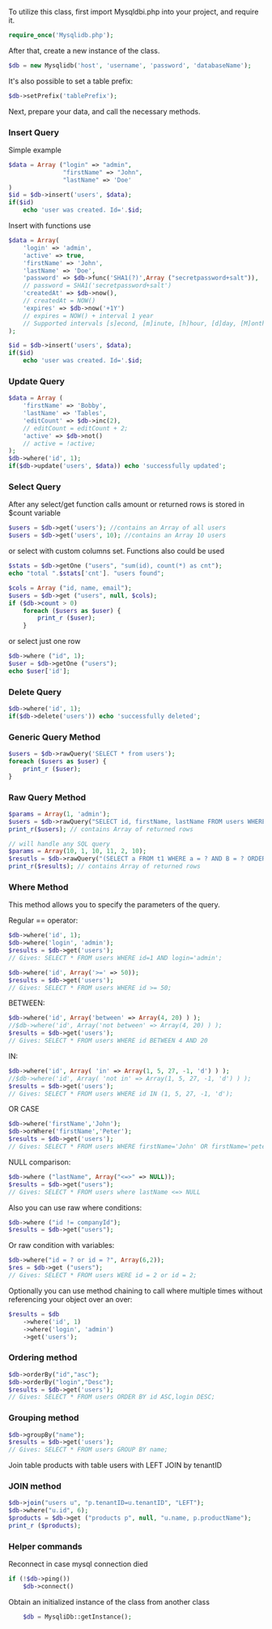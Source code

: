 To utilize this class, first import Mysqldbi.php into your project, and require it.

```php
require_once('Mysqlidb.php');
```

After that, create a new instance of the class.

```php
$db = new Mysqlidb('host', 'username', 'password', 'databaseName');
```

It's also possible to set a table prefix:
```php
$db->setPrefix('tablePrefix');
```

Next, prepare your data, and call the necessary methods. 

### Insert Query
Simple example
```php
$data = Array ("login" => "admin",
               "firstName" => "John",
               "lastName" => 'Doe'
)
$id = $db->insert('users', $data);
if($id)
    echo 'user was created. Id='.$id;
```

Insert with functions use
```php
$data = Array(
	'login' => 'admin',
    'active' => true,
	'firstName' => 'John',
	'lastName' => 'Doe',
	'password' => $db->func('SHA1(?)',Array ("secretpassword+salt")),
	// password = SHA1('secretpassword+salt')
	'createdAt' => $db->now(),
	// createdAt = NOW()
	'expires' => $db->now('+1Y')
	// expires = NOW() + interval 1 year
	// Supported intervals [s]econd, [m]inute, [h]hour, [d]day, [M]onth, [Y]ear
);

$id = $db->insert('users', $data);
if($id)
    echo 'user was created. Id='.$id;
```

### Update Query
```php
$data = Array (
	'firstName' => 'Bobby',
	'lastName' => 'Tables',
	'editCount' => $db->inc(2),
	// editCount = editCount + 2;
	'active' => $db->not()
	// active = !active;
);
$db->where('id', 1);
if($db->update('users', $data)) echo 'successfully updated'; 
```

### Select Query
After any select/get function calls amount or returned rows
is stored in $count variable
```php
$users = $db->get('users'); //contains an Array of all users 
$users = $db->get('users', 10); //contains an Array 10 users
```

or select with custom columns set. Functions also could be used

```php
$stats = $db->getOne ("users", "sum(id), count(*) as cnt");
echo "total ".$stats['cnt']. "users found";

$cols = Array ("id, name, email");
$users = $db->get ("users", null, $cols);
if ($db->count > 0)
    foreach ($users as $user) { 
        print_r ($user);
    }
```

or select just one row

```php
$db->where ("id", 1);
$user = $db->getOne ("users");
echo $user['id'];
```

### Delete Query
```php
$db->where('id', 1);
if($db->delete('users')) echo 'successfully deleted';
```

### Generic Query Method
```php
$users = $db->rawQuery('SELECT * from users');
foreach ($users as $user) {
    print_r ($user);
}
```

### Raw Query Method
```php
$params = Array(1, 'admin');
$users = $db->rawQuery("SELECT id, firstName, lastName FROM users WHERE id = ? AND login = ?", $params);
print_r($users); // contains Array of returned rows

// will handle any SQL query
$params = Array(10, 1, 10, 11, 2, 10);
$resutls = $db->rawQuery("(SELECT a FROM t1 WHERE a = ? AND B = ? ORDER BY a LIMIT ?) UNION(SELECT a FROM t2 WHERE a = ? AND B = ? ORDER BY a LIMIT ?)", $params);
print_r($results); // contains Array of returned rows
```


### Where Method
This method allows you to specify the parameters of the query.

Regular == operator:
```php
$db->where('id', 1);
$db->where('login', 'admin');
$results = $db->get('users');
// Gives: SELECT * FROM users WHERE id=1 AND login='admin';
```

```php
$db->where('id', Array('>=' => 50));
$results = $db->get('users');
// Gives: SELECT * FROM users WHERE id >= 50;
```

BETWEEN:
```php
$db->where('id', Array('between' => Array(4, 20) ) );
//$db->where('id', Array('not between' => Array(4, 20) ) );
$results = $db->get('users');
// Gives: SELECT * FROM users WHERE id BETWEEN 4 AND 20
```

IN:
```php
$db->where('id', Array( 'in' => Array(1, 5, 27, -1, 'd') ) );
//$db->where('id', Array( 'not in' => Array(1, 5, 27, -1, 'd') ) );
$results = $db->get('users');
// Gives: SELECT * FROM users WHERE id IN (1, 5, 27, -1, 'd');
```

OR CASE
```php
$db->where('firstName','John');
$db->orWhere('firstName','Peter');
$results = $db->get('users');
// Gives: SELECT * FROM users WHERE firstName='John' OR firstName='peter'
```

NULL comparison:
```php
$db->where ("lastName", Array("<=>" => NULL));
$results = $db->get("users");
// Gives: SELECT * FROM users where lastName <=> NULL
```

Also you can use raw where conditions:
```php
$db->where ("id != companyId");
$results = $db->get("users");
```

Or raw condition with variables:
```php
$db->where("id = ? or id = ?", Array(6,2));
$res = $db->get ("users");
// Gives: SELECT * FROM users WERE id = 2 or id = 2;
```


Optionally you can use method chaining to call where multiple times without referencing your object over an over:

```php
$results = $db
	->where('id', 1)
	->where('login', 'admin')
	->get('users');
```

### Ordering method
```php
$db->orderBy("id","asc");
$db->orderBy("login","Desc");
$results = $db->get('users');
// Gives: SELECT * FROM users ORDER BY id ASC,login DESC;
```

### Grouping method
```php
$db->groupBy("name");
$results = $db->get('users');
// Gives: SELECT * FROM users GROUP BY name;
```

Join table products with table users with LEFT JOIN by tenantID
### JOIN method
```php
$db->join("users u", "p.tenantID=u.tenantID", "LEFT");
$db->where("u.id", 6);
$products = $db->get ("products p", null, "u.name, p.productName");
print_r ($products);
```

### Helper commands
Reconnect in case mysql connection died
```php
if (!$db->ping())
    $db->connect()
```

Obtain an initialized instance of the class from another class
```php
    $db = MysqliDb::getInstance();
```
